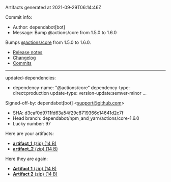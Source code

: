 Artifacts generated at 2021-09-29T06:14:46Z

Commit info:
- Author: dependabot[bot]
- Message: Bump @actions&#x2F;core from 1.5.0 to 1.6.0

Bumps [@actions&#x2F;core](https:&#x2F;&#x2F;github.com&#x2F;actions&#x2F;toolkit&#x2F;tree&#x2F;HEAD&#x2F;packages&#x2F;core) from 1.5.0 to 1.6.0.
- [Release notes](https:&#x2F;&#x2F;github.com&#x2F;actions&#x2F;toolkit&#x2F;releases)
- [Changelog](https:&#x2F;&#x2F;github.com&#x2F;actions&#x2F;toolkit&#x2F;blob&#x2F;main&#x2F;packages&#x2F;core&#x2F;RELEASES.md)
- [Commits](https:&#x2F;&#x2F;github.com&#x2F;actions&#x2F;toolkit&#x2F;commits&#x2F;HEAD&#x2F;packages&#x2F;core)

---
updated-dependencies:
- dependency-name: &quot;@actions&#x2F;core&quot;
  dependency-type: direct:production
  update-type: version-update:semver-minor
...

Signed-off-by: dependabot[bot] &lt;support@github.com&gt;
- SHA: d3caf0d9711fd63a54f29c8719366c14641d2c7f
- Head branch: dependabot&#x2F;npm_and_yarn&#x2F;actions&#x2F;core-1.6.0
- Lucky number: 97

Here are your artifacts:
- [**artifact_1** (zip) (14 B)](https:&#x2F;&#x2F;github.com&#x2F;AHW214&#x2F;github-actions&#x2F;suites&#x2F;3904103313&#x2F;artifacts&#x2F;97430341)
- [**artifact_2** (zip) (14 B)](https:&#x2F;&#x2F;github.com&#x2F;AHW214&#x2F;github-actions&#x2F;suites&#x2F;3904103313&#x2F;artifacts&#x2F;97430342)

Here they are again:
- [**Artifact 1** (zip) (14 B)](https:&#x2F;&#x2F;github.com&#x2F;AHW214&#x2F;github-actions&#x2F;suites&#x2F;3904103313&#x2F;artifacts&#x2F;97430341)
- [**Artifact 2** (zip) (14 B)](https:&#x2F;&#x2F;github.com&#x2F;AHW214&#x2F;github-actions&#x2F;suites&#x2F;3904103313&#x2F;artifacts&#x2F;97430342)
